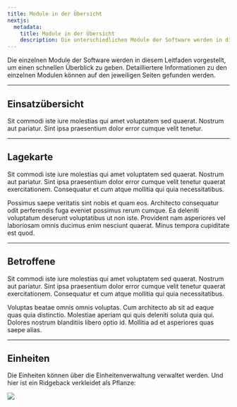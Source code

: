 ```yaml
---
title: Module in der Übersicht
nextjs:
  metadata:
    title: Module in der Übersicht
    description: Die unterschiedlichen Module der Software werden in diesem Leitfaden vorgestellt.
---
```


Die einzelnen Module der Software werden in diesem Leitfaden vorgestellt, um einen schnellen Überblick zu geben.
Detailliertere Informationen zu den einzelnen Modulen können auf den jeweiligen Seiten gefunden werden.

---

## Einsatzübersicht

Sit commodi iste iure molestias qui amet voluptatem sed quaerat. Nostrum aut pariatur. Sint ipsa praesentium dolor error
cumque velit tenetur.

---

## Lagekarte

Sit commodi iste iure molestias qui amet voluptatem sed quaerat. Nostrum aut pariatur. Sint ipsa praesentium dolor error
cumque velit tenetur quaerat exercitationem. Consequatur et cum atque mollitia qui quia necessitatibus.

Possimus saepe veritatis sint nobis et quam eos. Architecto consequatur odit perferendis fuga eveniet possimus rerum
cumque. Ea deleniti voluptatum deserunt voluptatibus ut non iste. Provident nam asperiores vel laboriosam omnis ducimus
enim nesciunt quaerat. Minus tempora cupiditate est quod.

---

## Betroffene

Sit commodi iste iure molestias qui amet voluptatem sed quaerat. Nostrum aut pariatur. Sint ipsa praesentium dolor error
cumque velit tenetur quaerat exercitationem. Consequatur et cum atque mollitia qui quia necessitatibus.

Voluptas beatae omnis omnis voluptas. Cum architecto ab sit ad eaque quas quia distinctio. Molestiae aperiam qui quis
deleniti soluta quia qui. Dolores nostrum blanditiis libero optio id. Mollitia ad et asperiores quas saepe alias.

---

## Einheiten

Die Einheiten können über die Einheitenverwaltung verwaltet werden. Und hier ist ein Ridgeback verkleidet als Pflanze:

![](/image.png)